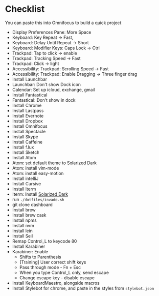 # Checklist

You can paste this into Omnifocus to build a quick project

- Display Preferences Pane: More Space
- Keyboard: Key Repeat -> Fast,
- Keyboard: Delay Until Repeat -> Short
- Keyboard: Modifier Keys: Caps Lock -> Ctrl
- Trackpad: Tap to click -> enable
- Trackpad: Tracking Speed -> Fast
- Trackpad: Click -> light
- Accessibility: Trackpad: Scrolling Speed -> Fast
- Accessibility: Trackpad: Enable Dragging -> Three finger drag
- Install Launchbar
- Launchbar: Don't show Dock icon
- Calendar: Set up icloud, exchange, gmail
- Install Fantastical
- Fantastical: Don't show in dock
- Install Chrome
- Install Lastpass
- Install Evernote
- Install Dropbox
- Install Omnifocus
- Install Spectacle
- Install Skype
- Install Caffeine
- Install f.lux
- Install Sketch
- Install Atom
- Atom: set default theme to Solarized Dark
- Atom: install vim-mode
- Atom: install easy-motion
- Install intelliJ
- Install Cursive
- Install Iterm
- Iterm: Install [Solarized Dark](https://github.com/altercation/solarized/tree/master/iterm2-colors-solarized)
- run `./dotfiles/invade.sh`
- git clone dashboard
- Install brew
- Install brew cask
- Install npms
- Install nvm
- Install lein
- Install Seil
- Remap Control_L to keycode 80
- Install Karabiner
- Karabiner: Enable
  - Shifts to Parenthesis
  - [Training] User correct shift keys
  - Pass through mode - Fn + Esc
  - When you type Control_L only, send escape
  - Change escape key - disable escape
- Install KeyboardMaestro, alongside macros
- Install Stylebot for chrome, and paste in the styles from `stylebot.json`
